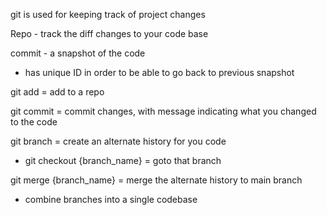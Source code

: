 git is used for keeping track of project changes

Repo - track the diff changes to your code base

commit - a snapshot of the code
- has unique ID in order to be able to go back to previous snapshot

git add  = add to a repo

git commit = commit changes, with message indicating what you changed to the code

git branch = create an alternate history for you code
-  git checkout {branch_name} = goto that branch 

git merge {branch_name}  = merge the alternate history to main branch
 - combine branches into a single codebase

